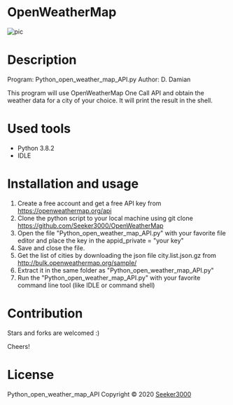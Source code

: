 # OpenWeatherMap
![pic](https://en.wikipedia.org/wiki/Atmospheric_science#/media/File:ShipTracks_MODIS_2005may11.jpg)

# Description
Program: Python_open_weather_map_API.py
Author: D. Damian

This program will use OpenWeatherMap One Call API and obtain the weather data for a city of your choice.
It will print the result in the shell. 

# Used tools
- Python 3.8.2
- IDLE

# Installation and usage
1. Create a free account and get a free API key from https://openweathermap.org/api
2. Clone the python script to your local machine using git clone https://github.com/Seeker3000/OpenWeatherMap
3. Open the file "Python_open_weather_map_API.py" with your favorite file editor and place the key in the 
   appid_private = "your key"
4. Save and close the file.
5. Get the list of cities by downloading the json file city.list.json.gz from http://bulk.openweathermap.org/sample/
6. Extract it in the same folder as "Python_open_weather_map_API.py"
7. Run the "Python_open_weather_map_API.py" with your favorite command line tool (like IDLE or command shell)


# Contribution
Stars and forks are welcomed :)

Cheers!

# License
Python_open_weather_map_API Copyright © 2020 [Seeker3000](https://github.com/Seeker3000)
